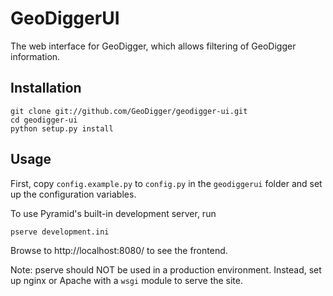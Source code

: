 GeoDiggerUI
===========

The web interface for GeoDigger, which allows filtering of GeoDigger information.

## Installation

    git clone git://github.com/GeoDigger/geodigger-ui.git
    cd geodigger-ui
    python setup.py install

## Usage

First, copy `config.example.py` to `config.py` in the `geodiggerui` folder and set up the configuration variables.

To use Pyramid's built-in development server, run

    pserve development.ini
    
Browse to http://localhost:8080/ to see the frontend.

Note: pserve should NOT be used in a production environment. Instead, set up nginx or Apache with a `wsgi` module to serve the site.
